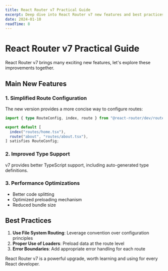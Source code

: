 ```yaml
---
title: React Router v7 Practical Guide
excerpt: Deep dive into React Router v7 new features and best practices for building modern single-page applications.
date: 2024-01-10
readTime: 8
---
```


# React Router v7 Practical Guide

React Router v7 brings many exciting new features, let's explore these improvements together.

## Main New Features

### 1. Simplified Route Configuration
The new version provides a more concise way to configure routes:

```typescript
import { type RouteConfig, index, route } from "@react-router/dev/routes";

export default [
  index("routes/home.tsx"),
  route("about", "routes/about.tsx"),
] satisfies RouteConfig;
```

### 2. Improved Type Support
v7 provides better TypeScript support, including auto-generated type definitions.

### 3. Performance Optimizations
- Better code splitting
- Optimized preloading mechanism
- Reduced bundle size

## Best Practices

1. **Use File System Routing**: Leverage convention over configuration principles
2. **Proper Use of Loaders**: Preload data at the route level
3. **Error Boundaries**: Add appropriate error handling for each route

React Router v7 is a powerful upgrade, worth learning and using for every React developer. 